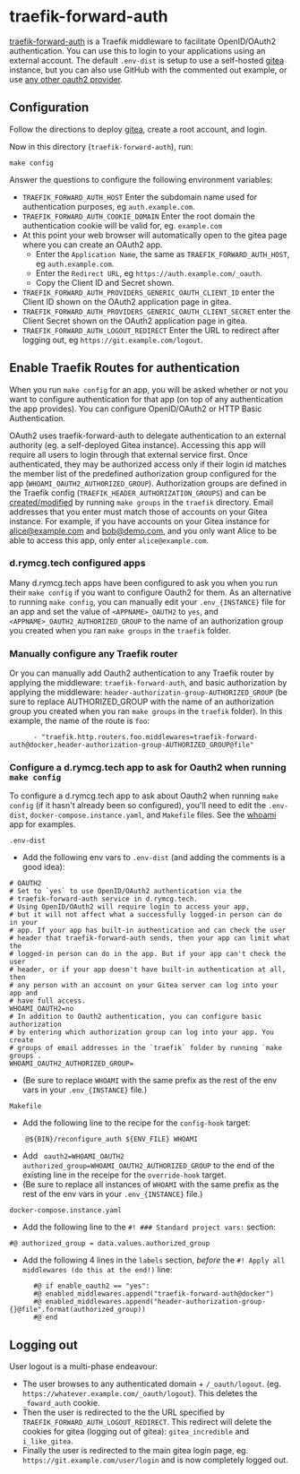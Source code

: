 # traefik-forward-auth

[traefik-forward-auth](https://github.com/thomseddon/traefik-forward-auth)
is a Traefik middleware to facilitate OpenID/OAuth2 authentication.
You can use this to login to your applications using an external
account. The default `.env-dist` is setup to use a self-hosted
[gitea](../gitea) instance, but you can also use GitHub with the
commented out example, or use [any other oauth2
provider](https://github.com/thomseddon/traefik-forward-auth/wiki/Provider-Setup).

## Configuration

Follow the directions to deploy [gitea](../gitea), create a root
account, and login.

Now in this directory (`traefik-forward-auth`), run:

```
make config
```

Answer the questions to configure the following environment variables:

 * `TRAEFIK_FORWARD_AUTH_HOST` Enter the subdomain name used for
   authentication purposes, eg `auth.example.com`.
 * `TRAEFIK_FORWARD_AUTH_COOKIE_DOMAIN` Enter the root domain the
   authentication cookie will be valid for, eg. `example.com`
 * At this point your web browser will automatically open to the gitea
   page where you can create an OAuth2 app. 
   * Enter the `Application Name`, the same as
     `TRAEFIK_FORWARD_AUTH_HOST`, eg `auth.example.com`.
   * Enter the `Redirect URL`, eg `https://auth.example.com/_oauth`.
   * Copy the Client ID and Secret shown.
 * `TRAEFIK_FORWARD_AUTH_PROVIDERS_GENERIC_OAUTH_CLIENT_ID` enter the
   Client ID shown on the OAuth2 application page in gitea.
 * `TRAEFIK_FORWARD_AUTH_PROVIDERS_GENERIC_OAUTH_CLIENT_SECRET` enter
   the Client Secret shown on the OAuth2 application page in gitea.
 * `TRAEFIK_FORWARD_AUTH_LOGOUT_REDIRECT` Enter the URL to redirect
   after logging out, eg `https://git.example.com/logout`.

## Enable Traefik Routes for authentication

When you run `make config` for an app, you will be asked whether or not you
want to configure authentication for that app (on top of any authentication
the app provides). You can configure OpenID/OAuth2 or HTTP Basic Authentication.

OAuth2 uses traefik-forward-auth to delegate authentication to an external
authority (eg. a self-deployed Gitea instance). Accessing this app will
require all users to login through that external service first. Once
authenticated, they may be authorized access only if their login id matches the
member list of the predefined authorization group configured for the app
(`WHOAMI_OAUTH2_AUTHORIZED_GROUP`). Authorization groups are defined in the
Traefik config (`TRAEFIK_HEADER_AUTHORIZATION_GROUPS`) and can be
[created/modified](https://github.com/EnigmaCurry/d.rymcg.tech/blob/master/traefik/README.md#oauth2-authentication)
by running `make groups` in the `traefik` directory. Email addresses that you
enter must match those of accounts on your Gitea
instance. For example, if you have accounts on your Gitea instance for
alice@example.com and bob@demo.com, and you only want Alice to be able to
access this app, only enter `alice@example.com`.

### d.rymcg.tech configured apps
Many d.rymcg.tech apps have been configured to ask you when you run their
`make config` if you want to configure Oauth2 for them. As an alternative to
running `make config`, you can manually edit your `.env_{INSTANCE}` file for
an app and set the value of `<APPNAME>_OAUTH2` to `yes`, and
`<APPNAME>_OAUTH2_AUTHORIZED_GROUP` to the name of an authorization group you
created when you ran `make groups` in the `traefik` folder. 

### Manually configure any Traefik router
Or you can manually add Oauth2 authentication to any Traefik router by applying the
middleware: `traefik-forward-auth`, and basic authorization by applying the middleware:
`header-authorizatin-group-AUTHORIZED_GROUP` (be sure to replace AUTHORIZED_GROUP
with the name of an authorization group you created when you ran `make groups` in
the `traefik` folder). In this example, the name of the route is `foo`:

```
      - "traefik.http.routers.foo.middlewares=traefik-forward-auth@docker,header-authorization-group-AUTHORIZED_GROUP@file"
```

### Configure a d.rymcg.tech app to ask for Oauth2 when running `make config`
To configure a d.rymcg.tech app to ask about Oauth2 when running `make config`
(if it hasn't already been so configured), you'll need to edit the
`.env-dist`, `docker-compose.instance.yaml`, and `Makefile` files.
See the [whoami](../whoami/) app for examples.
```
.env-dist
```
* Add the following env vars to `.env-dist` (and adding the comments is a good idea):
```
# OAUTH2
# Set to `yes` to use OpenID/OAuth2 authentication via the
# traefik-forward-auth service in d.rymcg.tech.
# Using OpenID/OAuth2 will require login to access your app,
# but it will not affect what a successfully logged-in person can do in your
# app. If your app has built-in authentication and can check the user
# header that traefik-forward-auth sends, then your app can limit what the
# logged-in person can do in the app. But if your app can't check the user
# header, or if your app doesn't have built-in authentication at all, then
# any person with an account on your Gitea server can log into your app and
# have full access.
WHOAMI_OAUTH2=no
# In addition to Oauth2 authentication, you can configure basic authorization
# by entering which authorization group can log into your app. You create
# groups of email addresses in the `traefik` folder by running `make groups`. 
WHOAMI_OAUTH2_AUTHORIZED_GROUP=
```
* (Be sure to replace `WHOAMI` with the same prefix as the rest of the env vars in your `.env_{INSTANCE}` file.)

```
Makefile
```
* Add the following line to the recipe for the `config-hook` target:
```
 	@${BIN}/reconfigure_auth ${ENV_FILE} WHOAMI
```
* Add ` oauth2=WHOAMI_OAUTH2 authorized_group=WHOAMI_OAUTH2_AUTHORIZED_GROUP` to the end of the existing line in the receipe for the `override-hook` target.
* (Be sure to replace all instances of `WHOAMI` with the same prefix as the rest of the env vars in your `.env_{INSTANCE}` file.)
```
docker-compose.instance.yaml
```
* Add the following line to the `#! ### Standard project vars:` section:
```
#@ authorized_group = data.values.authorized_group
```
* Add the following 4 lines in the `labels` section, *before* the `#! Apply all middlewares (do this at the end!)` line:
```
      #@ if enable_oauth2 == "yes":
      #@ enabled_middlewares.append("traefik-forward-auth@docker")
      #@ enabled_middlewares.append("header-authorization-group-{}@file".format(authorized_group))
      #@ end
```

## Logging out

User logout is a multi-phase endeavour:

 * The user browses to any authenticated domain + `/_oauth/logout`.
   (eg. `https://whatever.example.com/_oauth/logout`). This deletes
   the `_foward_auth` cookie.
 * Then the user is redirected to the the URL specified by
   `TRAEFIK_FORWARD_AUTH_LOGOUT_REDIRECT`. This redirect will delete
   the cookies for gitea (logging out of gitea): `gitea_incredible`
   and `i_like_gitea`.
 * Finally the user is redirected to the main gitea login page, eg.
   `https://git.example.com/user/login` and is now completely logged
   out.
